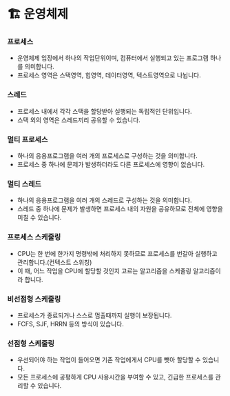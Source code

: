 # 🏗 운영체제

### 프로세스

- 운영체제 입장에서 하나의 작업단위이며, 컴퓨터에서 실행되고 있는 프로그램 하나를 의미합니다.
- 프로세스 영역은 스택영역, 힙영역, 데이터영역, 텍스트영역으로 나뉩니다.

### 스레드

- 프로세스 내에서 각각 스택을 할당받아 실행되는 독립적인 단위입니다.
- 스택 외의 영역은 스레드끼리 공유할 수 있습니다.

### 멀티 프로세스

- 하나의 응용프로그램을 여러 개의 프로세스로 구성하는 것을 의미합니다.
- 프로세스 중 하나에 문제가 발생하더라도 다른 프로세스에 영향이 없습니다.

### 멀티 스레드

- 하나의 응용프로그램을 여러 개의 스레드로 구성하는 것을 의미합니다.
- 스레드 중 하나에 문제가 발생하면 프로세스 내의 자원을 공유하므로 전체에 영향을 미칠 수 있습니다.

### 프로세스 스케줄링

- CPU는 한 번에 한가지 명령밖에 처리하지 못하므로 프로세스를 번갈아 실행하고 관리합니다.(컨텍스트 스위칭)
- 이 때, 어느 작업을 CPU에 할당할 것인지 고르는 알고리즘을 스케줄링 알고리즘이라 합니다.

### 비선점형 스케줄링

- 프로세스가 종료되거나 스스로 멈출때까지 실행이 보장됩니다.
- FCFS, SJF, HRRN 등의 방식이 있습니다.

### 선점형 스케줄링

- 우선되어야 하는 작업이 들어오면 기존 작업에게서 CPU를 뺏아 할당할 수 있습니다.
- 모든 프로세스에 공평하게 CPU 사용시간을 부여할 수 있고, 긴급한 프로세스를 관리할 수 있습니다.
